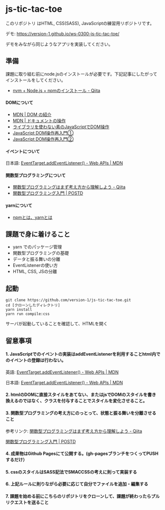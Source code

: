# js-tic-tac-toe

このリポジトリ はHTML, CSS(SASS), JavaScriptの練習用リポジトリです。

デモ: https://version-1.github.io/ws-0300-js-tic-tac-toe/

デモをみながら同じようなアプリを実装してください。

## 準備

課題に取り組む前にnode.jsのインストールが必要です。下記記事にしたがってインストールをしてください。


- [nvm +  Node.js + npmのインストール - Qiita](https://qiita.com/sansaisoba/items/242a8ba95bf70ba179d3#mac%E3%81%AE%E5%A0%B4%E5%90%88)

#### DOMについて

- [MDN | DOM の紹介](https://developer.mozilla.org/ja/docs/Web/API/Document_Object_Model/Introduction)
- [MDN | ドキュメントの操作](https://developer.mozilla.org/ja/docs/Learn/JavaScript/Client-side_web_APIs/Manipulating_documents)
- [ライブラリを使わない素のJavaScriptでDOM操作](https://qiita.com/kouh/items/dfc14d25ccb4e50afe89)
- [JavaScript DOM操作再入門①](https://qiita.com/tfrcm/items/8173977de75da1b0e5e9#:~:text=DOM%E3%81%AE%E6%93%8D%E4%BD%9C%E3%81%A8%E3%81%AF,%E3%81%9F%E3%82%8A%E3%81%99%E3%82%8B%E3%81%A8%E3%81%84%E3%81%86%E4%BA%8B%E3%81%A7%E3%81%99%E3%80%82)
- [JavaScript DOM操作再入門②](https://qiita.com/tfrcm/items/1d7c3f443e235d70c73a)

#### イベントについて

日本語: [EventTarget.addEventListener() - Web APIs | MDN](https://developer.mozilla.org/ja/docs/Web/API/EventTarget/addEventListener)

#### 関数型プログラミングについて

- [関数型プログラミングはまず考え方から理解しよう - Qiita](https://qiita.com/stkdev/items/5c021d4e5d54d56b927c)
- [関数型プログラミング入門 | POSTD](https://postd.cc/an-introduction-to-functional-programming/)

#### yarnについて

- [npmとは、yarnとは](https://qiita.com/Hai-dozo/items/90b852ac29b79a7ea02b)

## 課題で身に着けること

- yarn でのパッケージ管理
- 関数型プログラミングの基礎
- データと振る舞いの分離
- EventListenerの使い方
- HTML, CSS, JSの分離

## 起動

```
git clone https://github.com/version-1/js-tic-tac-toe.git
cd [クローンしたディレクトリ]
yarn install
yarn run compile:css
```

サーバが起動していることを確認して、HTMLを開く

## 留意事項

#### 1. JavaScriptでのイベントの実装はaddEventListenerを利用することhtml内でのイベントの登録は行わない。

英語: [EventTarget.addEventListener() - Web APIs | MDN](https://developer.mozilla.org/en-US/docs/Web/API/EventTarget/addEventListener)

日本語: [EventTarget.addEventListener() - Web APIs | MDN](https://developer.mozilla.org/ja/docs/Web/API/EventTarget/addEventListener)

#### 2. htmlのDOMに直接スタイルをあてない、またはjsでDOMのスタイルを書き換えるのではなく、クラスを付与することでスタイルを変化させること。

#### 3. 関数型プログラミングの考え方にのっとって、状態と振る舞いを分離させること

参考リンク:
[関数型プログラミングはまず考え方から理解しよう - Qiita](https://qiita.com/stkdev/items/5c021d4e5d54d56b927c)

[関数型プログラミング入門 | POSTD](https://postd.cc/an-introduction-to-functional-programming/)

#### 4. 成果物はGithub Pagesにて公開する。(gh-pagesブランチをつくってPUSHするだけ）
#### 5. cssのスタイルはSASS記法でSMACCSSの考えに則って実装する
#### 6. 上記ルールに則りながら必要に応じて自分でファイルを追加・編集する
#### 7. 課題を始める前にこちらのリポジトリをクローンして、課題が終わったらプルリクエストを送ること

